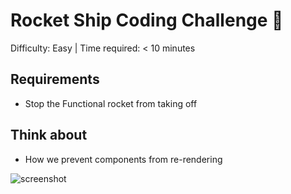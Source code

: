 # Rocket Ship Coding Challenge 🚀

Difficulty: Easy | Time required: < 10 minutes

## Requirements

- Stop the Functional rocket from taking off

## Think about

- How we prevent components from re-rendering

![screenshot](https://puu.sh/Fq16F/1ad6edff1b.png)

